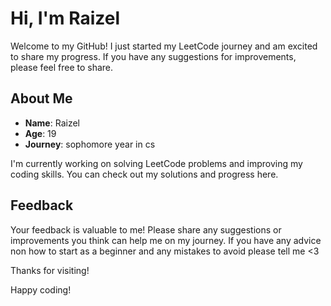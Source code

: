 # Hi, I'm Raizel

Welcome to my GitHub! I just started my LeetCode journey and am excited to share my progress. If you have any suggestions for improvements, please feel free to share.

## About Me

- **Name**: Raizel
- **Age**: 19
- **Journey**: sophomore year in cs

I'm currently working on solving LeetCode problems and improving my coding skills. You can check out my solutions and progress here.

## Feedback

Your feedback is valuable to me! Please share any suggestions or improvements you think can help me on my journey. If you have any advice non how to start as a beginner and any mistakes to avoid please tell me <3

Thanks for visiting!

Happy coding!

